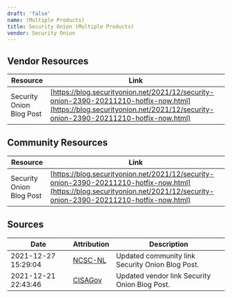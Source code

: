 ```yaml
---
draft: 'false'
name: (Multiple Products)
title: Security Onion (Multiple Products)
vendor: Security Onion
---
```


## Vendor Resources
| Resource | Link |
| --- | --- |
| Security Onion Blog Post | [https://blog.securityonion.net/2021/12/security-onion-2390-20211210-hotfix-now.html](https://blog.securityonion.net/2021/12/security-onion-2390-20211210-hotfix-now.html) |

## Community Resources
| Resource | Link |
| --- | --- |
| Security Onion Blog Post | [https://blog.securityonion.net/2021/12/security-onion-2390-20211210-hotfix-now.html](https://blog.securityonion.net/2021/12/security-onion-2390-20211210-hotfix-now.html) |


## Sources
| Date | Attribution | Description |
| --- | --- | --- |
| 2021-12-27 15:29:04 | [NCSC-NL](https://github.com/NCSC-NL/log4shell/blob/main/software/README.md) | Updated community link Security Onion Blog Post.  |
| 2021-12-21 22:43:46 | [CISAGov](https://raw.githubusercontent.com/cisagov/log4j-affected-db/develop/README.md) | Updated vendor link Security Onion Blog Post.  |
